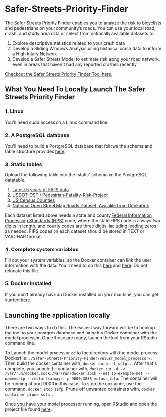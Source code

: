# Safer-Streets-Priority-Finder

The Safer Streets Priority Finder enables you to analyze the risk to bicyclists and pedestrians on your community’s roads. You can use your local road, crash, and study area data or select from nationally available datasets to:

1. Explore descriptive statistics related to your crash data
2. Develop a Sliding Windows Analysis using historical crash data to inform a High Injury Network
3. Develop a Safer Streets Model to estimate risk along your road network, even in areas that haven't had any reported crashes recently

[Checkout the Safer Streets Priority Finder Tool here.](https://www.saferstreetspriorityfinder.com/)


## What You Need To Locally Launch The Safer Streets Priority Finder

### 1. Linux 
You'll need sudo access on a Linux command line. 

### 2. A PostgreSQL database
You'll need to build a PostgreSQL database that follows the schema and table structure provided [here](https://github.com/tooledesign/Safer-Streets-Priority-Finder/blob/main/build_psql_db.sql).

### 3. Static tables 
Upload the following table into the 'static' schema on the PostgreSQL datatable. 
1. [Latest 5 years of FARS data](https://www.nhtsa.gov/file-downloads?p=nhtsa/downloads/FARS/)  
2. [USDOT-OST / Pedestrian-Fatality-Risk-Project](https://github.com/USDOT-OST/Pedestrian-Fatality-Risk-Project)
3. [US Census Counties](https://www.census.gov/data.html)
4. [National Open Street Map Roads Dataset, Avaiable from GeoFabrik](https://www.geofabrik.de/data/download.html)

Each dataset listed above needs a state and county [Federal Information Processing Standards (FIPS)](https://www.nist.gov/standardsgov/compliance-faqs-federal-information-processing-standards-fips#:~:text=FIPS%20are%20standards%20and%20guidelines,by%20the%20Secretary%20of%20Commerce) code, where the state FIPS code is always two digits in length, and county codes are three digits, including leading zeros as needed. FIPS codes on each dataset should be stored in TEXT or VARCHAR format. 

### 4. Complete system variables 
Fill out your system variables, so the Docker container can link the user information with the data. You'll need to do this [here](https://github.com/tooledesign/Safer-Streets-Priority-Finder/blob/main/safer_streets_priority_finder/env_variables.R) and [here](https://github.com/tooledesign/Safer-Streets-Priority-Finder/blob/main/vulusr_model_processor/env_variables.R). Do not relocate this file. 

### 5. Docker Installed 
If you don't already have an Docker installed on your machine, you can get started [here](https://docs.docker.com/get-docker/).

## Launching the application locally 

There are two ways to do this. The easiest way forward will be to hookup the tool to your postgres database and launch a Docker container with the model processor. Once those are ready, launch the tool from your RStudio command line. 

To Launch the model processor ```cd``` to the directory with the model process Dockerfile: ```./Safer-Streets-Priority-Finder/vulusr_model_processor/```. Then build the docker container with, ```docker build -t ssfp .```. After that's complete, you launch the container with, ```docker run -d -v /var/run/docker.sock:/var/run/docker.sock --net sp-example-net --name=ssfp --restart=always -p 9000:3838 vulusr_beta```. The container will be running at port 9000 in this case. To stop the container, use the command, ```docker stop ssfp```. Prune off unwanted containers with, ```docker container prune ssfp ```. 

Once you have your model processor running, open RStudio and open the project file found [here](https://github.com/tooledesign/Safer-Streets-Priority-Finder/blob/main/safer_streets_priority_finder/safer_streets_priority_finder.Rproj).
